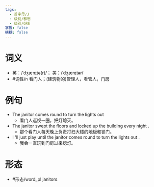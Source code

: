 ```yaml
---
tags:
  - 首字母/J
  - 级别/雅思
  - 级别/GRE
掌握: false
模糊: false
---
```

# 词义
- 英：/ˈdʒænɪtə(r)/； 美：/ˈdʒænɪtər/
- #词性/n  看门人；(建筑物的)管理人，看管人，门房
# 例句
- The janitor comes round to turn the lights out
	- 看门人巡视一圈，把灯熄灭。
- The janitor swept the floors and locked up the building every night .
	- 那个看门人每天晚上负责打扫大楼的地板和锁门。
- I 'll just play until the janitor comes round to turn the lights out .
	- 我会一直玩到门房过来熄灯。
# 形态
- #形态/word_pl janitors
